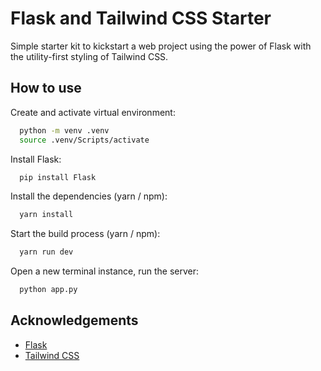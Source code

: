 # Flask and Tailwind CSS Starter

Simple starter kit to kickstart a web project using the power of Flask with the utility-first styling of Tailwind CSS.

## How to use

Create and activate virtual environment:

```bash
  python -m venv .venv
  source .venv/Scripts/activate
```

Install Flask:

```bash
  pip install Flask
```

Install the dependencies (yarn / npm):

```bash
  yarn install
```

Start the build process (yarn / npm):

```bash
  yarn run dev
```

Open a new terminal instance, run the server:

```bash
  python app.py
```

## Acknowledgements

- [Flask](https://flask.palletsprojects.com/en/3.0.x/)
- [Tailwind CSS](https://tailwindcss.com/docs/installation)
